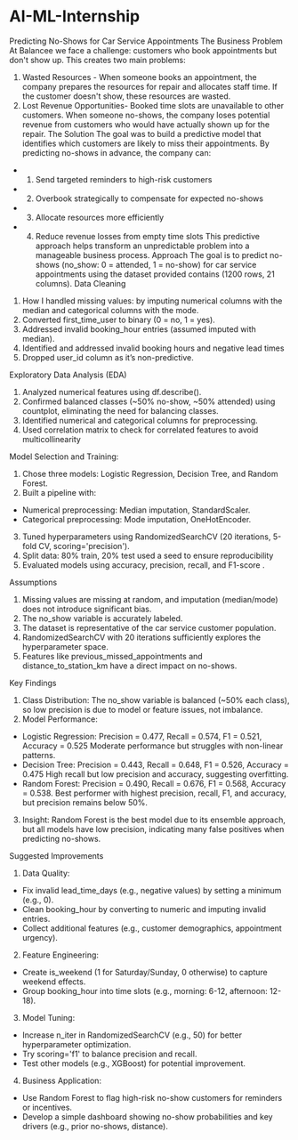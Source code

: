 # AI-ML-Internship

Predicting No-Shows for Car Service Appointments
The Business Problem 
At Balancee we face a challenge: customers who book appointments but don't show up. This creates two main problems: 
1. Wasted Resources - When someone books an appointment, the company prepares the resources for repair and allocates staff time. If the customer doesn't show, these resources are wasted. 
2. Lost Revenue Opportunities- Booked time slots are unavailable to other customers. When someone no-shows, the company loses potential revenue from customers who would have actually shown up for the repair. 
The Solution 
The goal was to build a predictive model that identifies which customers are likely to miss their appointments. By predicting no-shows in advance, the company can: 
 - 1. Send targeted reminders to high-risk customers 
 - 2. Overbook strategically to compensate for expected no-shows 
 - 3. Allocate resources more efficiently 
 - 4. Reduce revenue losses from empty time slots 
This predictive approach helps transform an unpredictable problem into a manageable business process. 
Approach 
The goal is to predict no-shows (no_show: 0 = attended, 1 = no-show) for car service appointments using the dataset provided contains (1200 rows, 21 columns). 
Data Cleaning
1.	How I handled missing values: by imputing numerical columns with the median and categorical columns with the mode.
2.	Converted first_time_user to binary (0 = no, 1 = yes).
3.	Addressed invalid booking_hour entries (assumed imputed with median).
4.	Identified and addressed invalid booking hours and negative lead times
5.	Dropped user_id column as it’s non-predictive.
 
Exploratory Data Analysis (EDA)
1.	Analyzed numerical features using df.describe().
2.	Confirmed balanced classes (~50% no-show, ~50% attended) using countplot, eliminating the need for balancing classes.
3.	Identified numerical and categorical columns for preprocessing.
4.	Used correlation matrix to check for correlated features to avoid multicollinearity
 
Model Selection and Training:
1.	Chose three models: Logistic Regression, Decision Tree, and Random Forest.
2.	Built a pipeline with:
-	Numerical preprocessing: Median imputation, StandardScaler.
-	Categorical preprocessing: Mode imputation, OneHotEncoder.
3.	Tuned hyperparameters using RandomizedSearchCV (20 iterations, 5-fold CV, scoring='precision').
4.	Split data: 80% train, 20% test used a seed to ensure reproducibility
5.	Evaluated models using accuracy, precision, recall, and F1-score .
 
Assumptions
1.	Missing values are missing at random, and imputation (median/mode) does not introduce significant bias.
2.	The no_show variable is accurately labeled.
3.	The dataset is representative of the car service customer population.
4.	RandomizedSearchCV with 20 iterations sufficiently explores the hyperparameter space.
5.	Features like previous_missed_appointments and distance_to_station_km have a direct impact on no-shows.

Key Findings
1.	Class Distribution: The no_show variable is balanced (~50% each class), so low precision is due to model or feature issues, not imbalance.
2.	Model Performance:
-	Logistic Regression: Precision = 0.477, Recall = 0.574, F1 = 0.521, Accuracy = 0.525
Moderate performance but struggles with non-linear patterns.
-	Decision Tree: Precision = 0.443, Recall = 0.648, F1 = 0.526, Accuracy = 0.475
High recall but low precision and accuracy, suggesting overfitting.
-	 Random Forest: Precision = 0.490, Recall = 0.676, F1 = 0.568, Accuracy = 0.538.
Best performer with highest precision, recall, F1, and accuracy, but precision remains below 50%.
 
3.	Insight: Random Forest is the best model due to its ensemble approach, but all models have low precision, indicating many false positives when predicting no-shows.
 
Suggested Improvements
1.	Data Quality:
-	Fix invalid lead_time_days (e.g., negative values) by setting a minimum (e.g., 0).
-	Clean booking_hour by converting to numeric and imputing invalid entries.
-	Collect additional features (e.g., customer demographics, appointment urgency).

2.	Feature Engineering:
-	Create is_weekend (1 for Saturday/Sunday, 0 otherwise) to capture weekend effects.
-	Group booking_hour into time slots (e.g., morning: 6-12, afternoon: 12-18).

3.	Model Tuning:
-	Increase n_iter in RandomizedSearchCV (e.g., 50) for better hyperparameter optimization.
-	Try scoring='f1' to balance precision and recall.
-	Test other models (e.g., XGBoost) for potential improvement.

4.	Business Application:
-	Use Random Forest to flag high-risk no-show customers for reminders or incentives.
-	Develop a simple dashboard showing no-show probabilities and key drivers (e.g., prior no-shows, distance).
 

 

 

